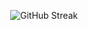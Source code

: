 <p align="center">
  <img src="https://github-readme-streak-stats.herokuapp.com?user=zero-or-one&theme=tokyonight&card_width=512&card_height=128" alt="GitHub Streak" />
</p>
